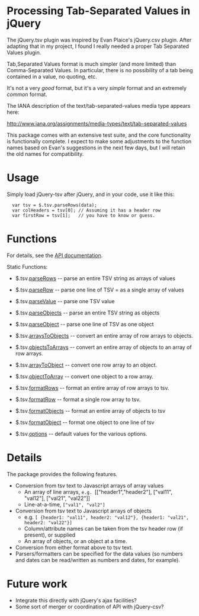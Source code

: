# Processing Tab-Separated Values in jQuery #

The jQuery.tsv plugin was inspired by Evan Plaice's jQuery.csv plugin. After adapting that in my project, I found I really needed a proper Tab Separated Values plugin.

Tab,Separated Values format is much simpler (and more limited) than Comma-Separated Values. In particular, there is no possibility of a tab being contained in a value, no quoting, etc.

It's not a very _good_ format, but it's a very _simple_ format and an extremely _common_ format.

The IANA description of the text/tab-separated-values media type appears here:

http://www.iana.org/assignments/media-types/text/tab-separated-values

This package comes with an extensive test suite, and the core functionality is functionally complete. I expect to make some adjustments to the function names based on Evan's suggestions in the next few days, but I will retain the old names for compatibility.

# Usage #
Simply load jQuery-tsv after jQuery, and in your code, use it like this:
```
  var tsv = $.tsv.parseRows(data);
  var colHeaders = tsv[0]; // Assuming it has a header row
  var firstRow = tsv[1];   // you have to know or guess.
```

# Functions #
For details, see the [API documentation](https://raw.github.com/BobKerns/jquery-tsv/master/doc/index.html).

Static Functions:
  * $.tsv.[parseRows](parseRows.md) -- parse an entire TSV string as arrays of values
  * $.tsv.[parseRow](parseRow.md) -- parse one line of TSV = as a single array of values
  * $.tsv.[parseValue](parseValue.md) -- parse one TSV value

  * $.tsv.[parseObjects](parseObjects.md) -- parse an entire TSV string as objects
  * $.tsv.[parseObject](parseObject.md) -- parse one line of TSV as one object

  * $.tsv.[arraysToObjects](arraysToObjects.md) -- convert an entire array of row arrays to objects.
  * $.tsv.[objectsToArrays](objectsToArrays.md) -- convert an entire array of objects to an array of row arrays.
  * $.tsv.[arrayToObject](arrayToObject.md) -- convert one row array to an object.
  * $.tsv.[objectToArray](objectToArray.md) -- convert one object to a row array.

  * $.tsv.[formatRows](formatRows.md) -- format an entire array of row arrays to tsv.
  * $.tsv.[formatRow](formatRow.md) -- format a single row array to tsv.
  * $.tsv.[formatObjects](formatObjects.md) -- format an entire array of objects to tsv
  * $.tsv.[formatObject](formatObject.md) -- format one object to one line of tsv

  * $.tsv.[options](options.md) -- default values for the various options.

# Details #

The package provides the following features.
  * Conversion from tsv text to Javascript arrays of array values
    * An array of line arrays, `e.g. `[["header1","header2"], ["val11", "val12"], ["val21", "val22"]]
    * Line-at-a-time, `["val1", "val2"]`
  * Conversion from tsv text to Javascript arrays of objects
    * e.g. `[ {header1: "val11", header2: "val12"}, {header1: "val21", header2: "val22"}]`
    * Column/attribute names can be taken from the tsv header row (if present), or supplied
    * An array of objects, or an object at a time.
  * Conversion from either format above to tsv text.
  * Parsers/formatters can be specified for the data values (so numbers and dates can be read/written as numbers and dates, for example).

# Future work #

  * Integrate this directly with jQuery's ajax facilities?
  * Some sort of merger or coordination of API with jQuery-csv?